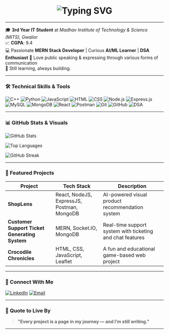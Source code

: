 <!-- Typing SVG -->
<h1 align="center">
  <img 
    src="https://readme-typing-svg.demolab.com?font=Fira+Code&weight=700&size=30&duration=2000&pause=100&color=0A66C2&center=true&vCenter=true&width=700&lines=Hey there 👋%2C+I'm+Anshita!;👩‍💻Tech+Enthusiast+%26+Creative+Mind" 
    alt="Typing SVG" 
  />
</h1>

---

🎓 **3rd Year IT Student** at *Madhav Institute of Technology & Science (MITS), Gwalior*  
📈 **CGPA**: 9.4  
💻 Passionate **MERN Stack Developer** | Curious **AI/ML Learner** | **DSA Enthusiast**
🎤 Love public speaking & expressing through various forms of communication  
🌱 Still learning, always building.

---

### 🛠️ Technical Skills & Tools

![C++](https://img.shields.io/badge/C++-00599C?style=for-the-badge&logo=cplusplus)
![Python](https://img.shields.io/badge/Python-3670A0?style=for-the-badge&logo=python)
![JavaScript](https://img.shields.io/badge/JavaScript-F7DF1E?style=for-the-badge&logo=javascript)
![HTML](https://img.shields.io/badge/HTML-E34F26?style=for-the-badge&logo=html5)
![CSS](https://img.shields.io/badge/CSS-1572B6?style=for-the-badge&logo=css3)
![Node.js](https://img.shields.io/badge/Node.js-339933?style=for-the-badge&logo=nodedotjs)
![Express.js](https://img.shields.io/badge/Express.js-000000?style=for-the-badge&logo=express)
![MySQL](https://img.shields.io/badge/MySQL-00000F?style=for-the-badge&logo=mysql)
![MongoDB](https://img.shields.io/badge/MongoDB-4EA94B?style=for-the-badge&logo=mongodb)
![React](https://img.shields.io/badge/React-20232A?style=for-the-badge&logo=react)
![Postman](https://img.shields.io/badge/Postman-FF6C37?style=for-the-badge&logo=postman)
![Git](https://img.shields.io/badge/Git-F05032?style=for-the-badge&logo=git)
![GitHub](https://img.shields.io/badge/GitHub-181717?style=for-the-badge&logo=github)
![DSA](https://img.shields.io/badge/Data_Structures_and_Algorithms-000000?style=for-the-badge&logo=leetcode)

---


### 📊 GitHub Stats & Visuals

![GitHub Stats](https://github-readme-stats.vercel.app/api?username=anshita-24&show_icons=true&theme=radical)

![Top Languages](https://github-readme-stats.vercel.app/api/top-langs/?username=anshita-24&layout=compact&theme=tokyonight)

![GitHub Streak](https://github-readme-streak-stats.herokuapp.com/?username=anshita-24&theme=dark&date_format=M%20j%5B%2C%20Y%5D)

---

### 🚀 Featured Projects

| Project                                 | Tech Stack                                 | Description                                               |
|-----------------------------------------|--------------------------------------------|-----------------------------------------------------------|
| **ShopLens**                            | React, NodeJS, ExpressJS, Postman, MongoDB | AI-powered visual product recommendation system           |
| **Customer Support Ticket Generating System** | MERN, Socket.IO, MongoDB                  | Real-time support system with ticketing and chat features |
| **Crocodile Chronicles**                | HTML, CSS, JavaScript, Leaflet             | A fun and educational game-based web project              |

---

### 🤝 Connect With Me
[![LinkedIn](https://img.shields.io/badge/-LinkedIn-0A66C2?style=for-the-badge&logo=linkedin&logoColor=white)](https://www.linkedin.com/in/anshita-shrivastava-73a07929a)
[![Email](https://img.shields.io/badge/-Email-D14836?style=for-the-badge&logo=gmail&logoColor=white)](mailto:anshitaa.shrivastava2005@gmail.com)

---

### 💬 Quote to Live By
> **"Every project is a page in my journey — and I’m still writing."**

---


